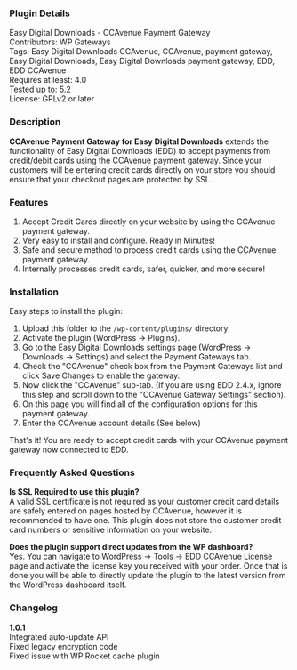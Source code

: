 ### Plugin Details ###

Easy Digital Downloads - CCAvenue Payment Gateway  
Contributors: WP Gateways  
Tags: Easy Digital Downloads CCAvenue, CCAvenue, payment gateway, Easy Digital Downloads, Easy Digital Downloads payment gateway, EDD, EDD CCAvenue  
Requires at least: 4.0  
Tested up to: 5.2  
License: GPLv2 or later  


### Description ###

**CCAvenue Payment Gateway for Easy Digital Downloads** extends the functionality of Easy Digital Downloads (EDD) to accept payments from credit/debit cards using the CCAvenue payment gateway. Since your customers will be entering credit cards directly on your store you should ensure that your checkout pages are protected by SSL.

### Features ###

1. Accept Credit Cards directly on your website by using the CCAvenue payment gateway.
2. Very easy to install and configure. Ready in Minutes!
3. Safe and secure method to process credit cards using the CCAvenue payment gateway.
4. Internally processes credit cards, safer, quicker, and more secure!



### Installation ###

Easy steps to install the plugin:

1. Upload this folder to the `/wp-content/plugins/` directory
2. Activate the plugin (WordPress -> Plugins).
3. Go to the Easy Digital Downloads settings page (WordPress -> Downloads -> Settings) and select the Payment Gateways tab.
4. Check the "CCAvenue" check box from the Payment Gateways list and click Save Changes to enable the gateway.
5. Now click the "CCAvenue" sub-tab. (If you are using EDD 2.4.x, ignore this step and scroll down to the "CCAvenue Gateway Settings" section).
5. On this page you will find all of the configuration options for this payment gateway.
7. Enter the CCAvenue account details (See below)


That's it! You are ready to accept credit cards with your CCAvenue payment gateway now connected to EDD.

### Frequently Asked Questions ###

**Is SSL Required to use this plugin?**  
A valid SSL certificate is not required as your customer credit card details are safely entered on pages hosted by CCAvenue, however it is recommended to have one. This plugin does not store the customer credit card numbers or sensitive information on your website.

**Does the plugin support direct updates from the WP dashboard?**  
Yes. You can navigate to WordPress -> Tools -> EDD CCAvenue License page and activate the license key you received with your order. Once that is done you will be able to directly update the plugin to the latest version from the WordPress dashboard itself.

### Changelog ###

**1.0.1**  
Integrated auto-update API  
Fixed legacy encryption code  
Fixed issue with WP Rocket cache plugin  
